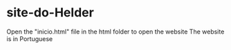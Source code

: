 # site-do-Helder
Open the "inicio.html" file in the html folder to open the website
The website is in Portuguese 

